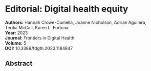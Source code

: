 # Editorial: Digital health equity

**Authors:** Hannah Crowe-Cumella, Joanne Nicholson, Adrian Aguilera, Terika McCall, Karen L. Fortuna  
**Year:** 2023  
**Journal:** Frontiers in Digital Health  
**Volume:** 5  
**DOI:** 10.3389/fdgth.2023.1184847  

## Abstract


